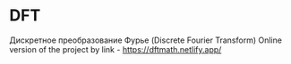# DFT
Дискретное преобразование Фурье (Discrete Fourier Transform)
Online version of the project by link - https://dftmath.netlify.app/
